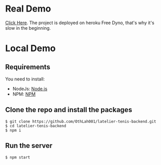# Real Demo

[Click Here](https://latelier-tenis-frontend.herokuapp.com/).
The project is deployed on heroku Free Dyno, that's why it's slow in the beginning.

# Local Demo

## Requirements

You need to install:
* NodeJs: [Node.js](https://nodejs.org/)
* NPM: [NPM](https://npmjs.org/)

## Clone the repo and install the packages

    $ git clone https://github.com/OthLah001/latelier-tenis-backend.git
    $ cd latelier-tenis-backend
    $ npm i

## Run the server

    $ npm start
